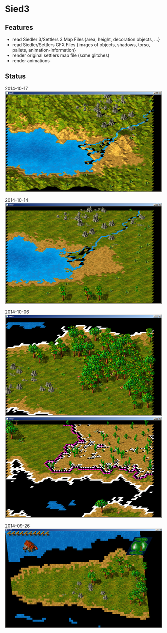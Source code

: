 Sied3
=====

Features
--------
* read Siedler 3/Settlers 3 Map Files {area, height, decoration objects, ...}
* read Siedler/Settlers GFX Files {images of objects, shadows, torso, pallets, animation-information}
* render original settlers map file (some glitches)
* render animations

Status
------
2014-10-17
![example1](examples/mapview_2014_10_17.png)

2014-10-14
![example1](examples/mapview_2014_10_14.png)

2014-10-06
![example1](examples/mapview_2014_10_06[1].png)
![example2](examples/mapview_2014_10_06[2].png)

2014-09-26
![example1](examples/mapview_2014_09_26.png)
